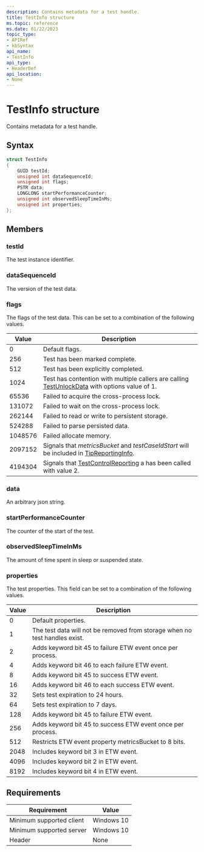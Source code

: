```yaml
---
description: Contains metadata for a test handle.
title: TestInfo structure
ms.topic: reference
ms.date: 01/22/2023
topic_type: 
- APIRef
- kbSyntax
api_name: 
- TestInfo
api_type: 
- HeaderDef
api_location: 
- None
---
```


# TestInfo structure

Contains metadata for a test handle.

## Syntax


```C++
struct TestInfo
{
    GUID testId;
    unsigned int dataSequenceId;
    unsigned int flags;
    PSTR data;
    LONGLONG startPerformanceCounter;
    unsigned int observedSleepTimeInMs;
    unsigned int properties;
};
```

## Members

### testId

The test instance identifier.

### dataSequenceId

The version of the test data.

### flags

The flags of the test data. This can be set to a combination of the following values.

| Value | Description |
|-------|-------------|
| 0 | Default flags. |
| 256 | Test has been marked complete. |
| 512 | Test has been explicitly completed. |
| 1024 | Test has contention with multiple callers are calling [TestUnlockData](tip-testunlockdata-function.md) with options value of 1. |
| 65536 | Failed to acquire the cross-process lock. |
| 131072 | Failed to wait on the cross-process lock. |
| 262144 | Failed to read or write to persistent storage. |
| 524288 | Failed to parse persisted data. |
| 1048576 | Failed allocate memory. |
| 2097152 | Signals that *metricsBucket* and *testCaseIdStart* will be included in [TipReportingInfo](tipreportinginfo-structure.md). |
| 4194304 | Signals that [TestControlReporting](tip-testcontrolreporting-function.md) a has been called with value 2. |

### data

An arbitrary json string.

### startPerformanceCounter

The counter of the start of the test.

### observedSleepTimeInMs

The amount of time spent in sleep or suspended state.

### properties

The test properties. This field can be set to a combination of the following values.

| Value	| Description |
|-------|---------|
| 0 | Default properties. |
| 1 | The test data will not be removed from storage when no test handles exist. |
| 2 | Adds keyword bit 45 to failure ETW event once per process. |
| 4 | Adds keyword bit 46 to each failure ETW event. |
| 8 | Adds keyword bit 45 to success ETW event. |
| 16 | Adds keyword bit 46 to each success ETW event. |
| 32 | Sets test expiration to 24 hours. |
| 64 | Sets test expiration to 7 days. |
| 128 | Adds keyword bit 45 to failure ETW event. |
| 256 | Adds keyword bit 45 to success ETW event once per process. |
| 512 | Restricts ETW event property metricsBucket to 8 bits. |
| 2048 | Includes keyword bit 3 in ETW event. |
| 4096 | Includes keyword bit 2 in ETW event. |
| 8192 | Includes keyword bit 4 in ETW event. |

## Requirements

| Requirement | Value |
|-------------------------------------|-----------------------------------------|
| Minimum supported client | Windows 10                          |
| Minimum supported server | Windows 10                                |
| Header                   | None  |




 

 




